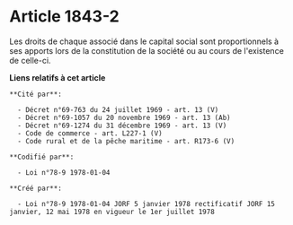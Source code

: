 # Article 1843-2

Les droits de chaque associé dans le capital social sont proportionnels à ses apports lors de la constitution de la société
ou au cours de l'existence de celle-ci.

**Liens relatifs à cet article**

	**Cité par**:

	  - Décret n°69-763 du 24 juillet 1969 - art. 13 (V)
	  - Décret n°69-1057 du 20 novembre 1969 - art. 13 (Ab)
	  - Décret n°69-1274 du 31 décembre 1969 - art. 13 (V)
	  - Code de commerce - art. L227-1 (V)
	  - Code rural et de la pêche maritime - art. R173-6 (V)

	**Codifié par**:

	  - Loi n°78-9 1978-01-04

	**Créé par**:

	  - Loi n°78-9 1978-01-04 JORF 5 janvier 1978 rectificatif JORF 15 janvier, 12 mai 1978 en vigueur le 1er juillet 1978
